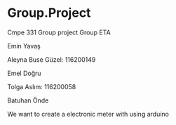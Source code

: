 # Group.Project
Cmpe 331 Group project Group ETA

Emin Yavaş

Aleyna Buse Güzel: 116200149

Emel Doğru

Tolga Aslım: 116200058

Batuhan Önde

We want to create a electronic meter with using arduino
